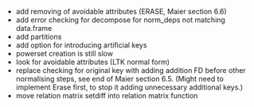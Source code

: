 - add removing of avoidable attributes (ERASE, Maier section 6.6)
- add error checking for decompose for norm_deps not matching data.frame
- add partitions
- add option for introducing artificial keys
- powerset creation is still slow
- look for avoidable attributes (LTK normal form)
- replace checking for original key with adding addition FD before other
normalising steps, see end of Maier section 6.5. (Might need to implement
Erase first, to stop it adding unnecessary additional keys.)
- move relation matrix setdiff into relation matrix function
